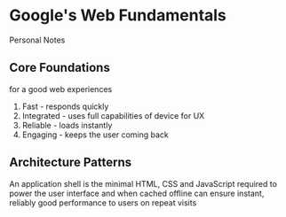 # Google's Web Fundamentals
Personal Notes

## Core Foundations
for a good web experiences
1. Fast - responds quickly 
2. Integrated - uses full capabilities of device for UX
3. Reliable - loads instantly
4. Engaging - keeps the user coming back


## Architecture Patterns

An application shell is the  minimal HTML, CSS and JavaScript required to power the user interface and when cached offline can ensure instant, reliably good performance to users on repeat visits